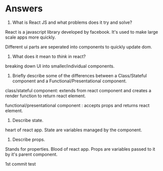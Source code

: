 # Answers

1.  What is React JS and what problems does it try and solve?

React is a javascript library developed by facebook. It's used to make large scale apps more quickly. 

Different ui parts are seperated into components to quickly update dom.

1.  What does it mean to _think_ in react?

breaking down UI into smaller/individual components. 

1.  Briefly describe some of the differences between a Class/Stateful component and a Functional/Presentational component.

class/stateful component:
extends from react component and creates a render function to return react element. 

functional/presentational component :
accepts props and returns react element. 




1.  Describe state.

heart of react app. State are variables managed by the component. 







1.  Describe props.

Stands for properties. Blood of react app. 
Props are variables passed to it by it's parent component. 




1st commit test
